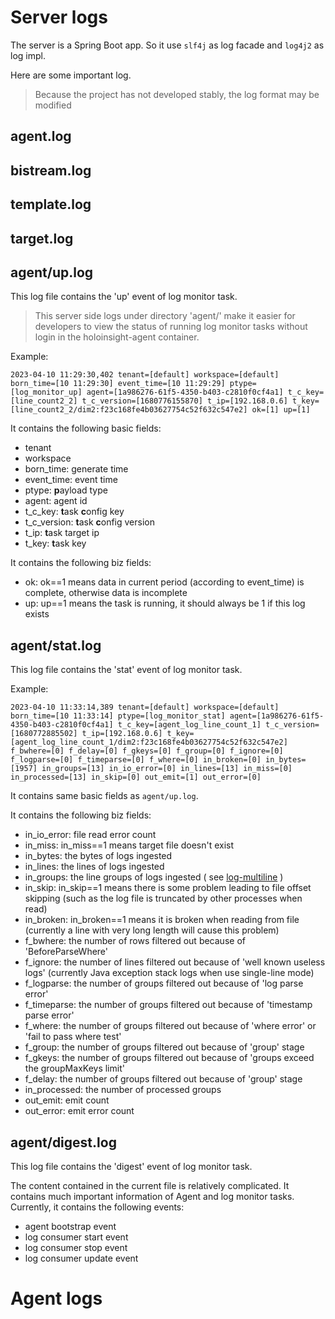 # Server logs
The server is a Spring Boot app. So it use `slf4j` as log facade and `log4j2` as log impl.

Here are some important log.

> Because the project has not developed stably, the log format may be modified

## agent.log

## bistream.log

## template.log

## target.log

## agent/up.log
This log file contains the 'up' event of log monitor task.

> This server side logs under directory 'agent/' make it easier for developers to view the status of running log monitor tasks without login in the holoinsight-agent container. 

Example:
```text
2023-04-10 11:29:30,402 tenant=[default] workspace=[default] born_time=[10 11:29:30] event_time=[10 11:29:29] ptype=[log_monitor_up] agent=[1a986276-61f5-4350-b403-c2810f0cf4a1] t_c_key=[line_count2_2] t_c_version=[1680776155870] t_ip=[192.168.0.6] t_key=[line_count2_2/dim2:f23c168fe4b03627754c52f632c547e2] ok=[1] up=[1]
```

It contains the following basic fields:
- tenant
- workspace
- born_time: generate time
- event_time: event time
- ptype: **p**ayload type
- agent: agent id
- t_c_key: **t**ask **c**onfig key
- t_c_version: **t**ask **c**onfig version
- t_ip: **t**ask target ip
- t_key: **t**ask key

It contains the following biz fields:
- ok: ok==1 means data in current period (according to event_time) is complete, otherwise data is incomplete
- up: up==1 means the task is running, it should always be 1 if this log exists 


## agent/stat.log
This log file contains the 'stat' event of log monitor task.

Example:
```text
2023-04-10 11:33:14,389 tenant=[default] workspace=[default] born_time=[10 11:33:14] ptype=[log_monitor_stat] agent=[1a986276-61f5-4350-b403-c2810f0cf4a1] t_c_key=[agent_log_line_count_1] t_c_version=[1680772885502] t_ip=[192.168.0.6] t_key=[agent_log_line_count_1/dim2:f23c168fe4b03627754c52f632c547e2] f_bwhere=[0] f_delay=[0] f_gkeys=[0] f_group=[0] f_ignore=[0] f_logparse=[0] f_timeparse=[0] f_where=[0] in_broken=[0] in_bytes=[1957] in_groups=[13] in_io_error=[0] in_lines=[13] in_miss=[0] in_processed=[13] in_skip=[0] out_emit=[1] out_error=[0]
```

It contains same basic fields as `agent/up.log`.

It contains the following biz fields:
- in_io_error: file read error count
- in_miss: in_miss==1 means target file doesn't exist
- in_bytes: the bytes of logs ingested
- in_lines: the lines of logs ingested
- in_groups: the line groups of logs ingested ( see [log-multiline](../internals/log-multiline.md) )
- in_skip: in_skip==1 means there is some problem leading to file offset skipping (such as the log file is truncated by other processes when read)
- in_broken: in_broken==1 means it is broken when reading from file (currently a line with very long length will cause this problem)
- f_bwhere: the number of rows filtered out because of 'BeforeParseWhere' 
- f_ignore: the number of lines filtered out because of 'well known useless logs' (currently Java exception stack logs when use single-line mode)
- f_logparse: the number of groups filtered out because of 'log parse error'
- f_timeparse: the number of groups filtered out because of 'timestamp parse error'
- f_where: the number of groups filtered out because of 'where error' or 'fail to pass where test'
- f_group: the number of groups filtered out because of 'group' stage
- f_gkeys: the number of groups filtered out because of 'groups exceed the groupMaxKeys limit'
- f_delay: the number of groups filtered out because of 'group' stage
- in_processed: the number of processed groups
- out_emit: emit count
- out_error: emit error count

## agent/digest.log
This log file contains the 'digest' event of log monitor task.

The content contained in the current file is relatively complicated. It contains much important information of Agent and log monitor tasks.
Currently, it contains the following events:
- agent bootstrap event
- log consumer start event
- log consumer stop event
- log consumer update event

# Agent logs
